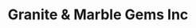 ---
title: "Granite & Marble Gems Inc"
url: /rockville/granite-und-marble-gems-inc/
shop: Allgemein
---